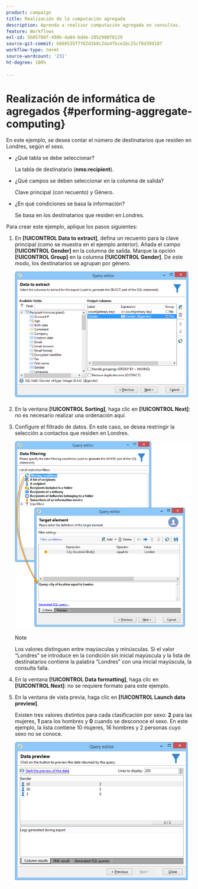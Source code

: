```yaml
---
product: campaign
title: Realización de la computación agregada
description: Aprenda a realizar computación agregada en consultas.
feature: Workflows
exl-id: 5b05788f-498b-4a84-bdde-2852900f0129
source-git-commit: b666535f7f82d1b8c2da4fbce1bc25cf8d39d187
workflow-type: tm+mt
source-wordcount: '231'
ht-degree: 100%

---
```


# Realización de informática de agregados {#performing-aggregate-computing}



En este ejemplo, se desea contar el número de destinatarios que residen en Londres, según el sexo.

* ¿Qué tabla se debe seleccionar?

  La tabla de destinatario (**nms:recipient**).

* ¿Qué campos se deben seleccionar en la columna de salida?

  Clave principal (con recuento) y Género.

* ¿En qué condiciones se basa la información?

  Se basa en los destinatarios que residen en Londres.

Para crear este ejemplo, aplique los pasos siguientes:

1. En **[!UICONTROL Data to extract]**, defina un recuento para la clave principal (como se muestra en el ejemplo anterior). Añada el campo **[!UICONTROL Gender]** en la columna de salida. Marque la opción **[!UICONTROL Group]** en la columna **[!UICONTROL Gender]**. De este modo, los destinatarios se agrupan por género.

   ![](assets/query_editor_nveau_27.png)

1. En la ventana **[!UICONTROL Sorting]**, haga clic en **[!UICONTROL Next]**: no es necesario realizar una ordenación aquí.
1. Configure el filtrado de datos. En este caso, se desea restringir la selección a contactos que residen en Londres.

   ![](assets/query_editor_22.png)

   >[!NOTE]
   >
   >Los valores distinguen entre mayúsculas y minúsculas. Si el valor “Londres” se introduce en la condición sin inicial mayúscula y la lista de destinatarios contiene la palabra “Londres” con una inicial mayúscula, la consulta falla.

1. En la ventana **[!UICONTROL Data formatting]**, haga clic en **[!UICONTROL Next]**: no se requiere formato para este ejemplo.
1. En la ventana de vista previa, haga clic en **[!UICONTROL Launch data preview]**.

   Existen tres valores distintos para cada clasificación por sexo: **2** para las mujeres, **1** para los hombres y **0** cuando se desconoce el sexo. En este ejemplo, la lista contiene 10 mujeres, 16 hombres y 2 personas cuyo sexo no se conoce.

   ![](assets/query_editor_agregat_04.png)
